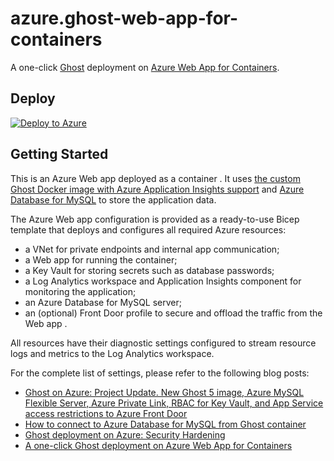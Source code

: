 # azure.ghost-web-app-for-containers

A one-click [Ghost](https://ghost.org/) deployment on [Azure Web App for Containers](https://azure.microsoft.com/en-us/services/app-service/containers/).

## Deploy

[![Deploy to Azure](https://aka.ms/deploytoazurebutton)](https://portal.azure.com/#create/Microsoft.Template/uri/https%3A%2F%2Fraw.githubusercontent.com%2Fandrewmatveychuk%2Fazure.ghost-web-app-for-containers%2Fmaster%2Fghost.json)

## Getting Started

This is an Azure Web app deployed as a container . It uses [the custom Ghost Docker image with Azure Application Insights support](https://github.com/andrewmatveychuk/docker-ghost-ai) and [Azure Database for MySQL](https://azure.microsoft.com/en-us/services/mysql/) to store the application data.

The Azure Web app configuration is provided as a ready-to-use Bicep template that deploys and configures all required Azure resources:

* a VNet for private endpoints and internal app communication;
* a Web app for running the container;
* a Key Vault for storing secrets such as database passwords;
* a Log Analytics workspace and Application Insights component for monitoring the application;
* an Azure Database for MySQL server;
* an (optional) Front Door profile to secure and offload the traffic from the Web app .

All resources have their diagnostic settings configured to stream resource logs and metrics to the Log Analytics workspace.

For the complete list of settings, please refer to the following blog posts:

* [Ghost on Azure: Project Update. New Ghost 5 image, Azure MySQL Flexible Server, Azure Private Link, RBAC for Key Vault, and App Service access restrictions to Azure Front Door](https://andrewmatveychuk.com/ghost-on-azure-project-update/)
* [How to connect to Azure Database for MySQL from Ghost container](https://andrewmatveychuk.com/how-to-connect-to-azure-database-for-mysql-from-ghost-container/)
* [Ghost deployment on Azure: Security Hardening](https://andrewmatveychuk.com/ghost-deployment-on-azure-security-hardening/)
* [A one-click Ghost deployment on Azure Web App for Containers](https://andrewmatveychuk.com/a-one-click-ghost-deployment-on-azure-web-app-for-containers/)
